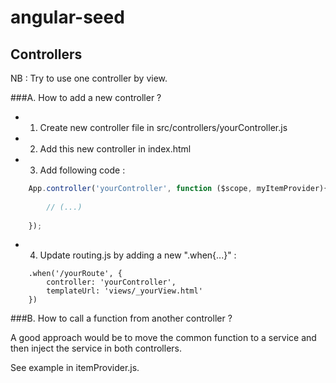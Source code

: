 # angular-seed

Controllers
---

NB : Try to use one controller by view. 

###A. How to add a new controller ?

- 1. Create new controller file in src/controllers/yourController.js
- 2. Add this new controller in index.html
- 3. Add following code : 
```js
    App.controller('yourController', function ($scope, myItemProvider){
        
        // (...)
        
    });
```
- 4. Update routing.js by adding a new ".when{...}" : 
```
    .when('/yourRoute', {
        controller: 'yourController',
        templateUrl: 'views/_yourView.html'
    })
```

###B. How to call a function from another controller ?

A good approach would be to move the common function to a service and then inject the service in both controllers.

See example in itemProvider.js.